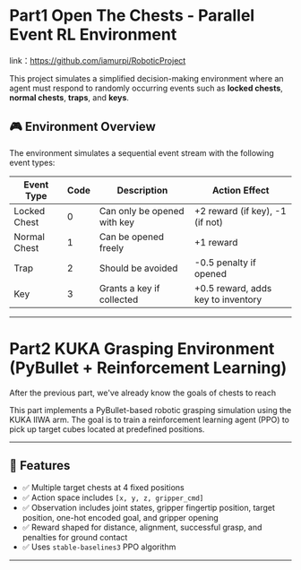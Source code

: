 # Part1 Open The Chests - Parallel Event RL Environment

link：https://github.com/iamurpi/RoboticProject

This project simulates a simplified decision-making environment where an agent must respond to randomly occurring events such as **locked chests**, **normal chests**, **traps**, and **keys**.

## 🎮 Environment Overview

The environment simulates a sequential event stream with the following event types:

| Event Type       | Code | Description                    | Action Effect                            |
|------------------|------|--------------------------------|-------------------------------------------|
| Locked Chest     | 0    | Can only be opened with key   | +2 reward (if key), -1 (if not)           |
| Normal Chest     | 1    | Can be opened freely          | +1 reward                                 |
| Trap             | 2    | Should be avoided             | -0.5 penalty if opened                    |
| Key              | 3    | Grants a key if collected     | +0.5 reward, adds key to inventory        |

---





# Part2 KUKA Grasping Environment (PyBullet + Reinforcement Learning)

After the previous part, we've already know the goals of chests to reach

This part implements a PyBullet-based robotic grasping simulation using the KUKA IIWA arm. The goal is to train a reinforcement learning agent (PPO) to pick up target cubes located at predefined positions.

---

## 🚀 Features

- ✅ Multiple target chests at 4 fixed positions
- ✅ Action space includes `[x, y, z, gripper_cmd]`
- ✅ Observation includes joint states, gripper fingertip position, target position, one-hot encoded goal, and gripper opening
- ✅ Reward shaped for distance, alignment, successful grasp, and penalties for ground contact
- ✅ Uses `stable-baselines3` PPO algorithm

---
